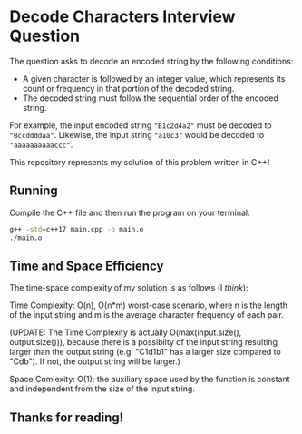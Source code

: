 # Decode Characters Interview Question

The question asks to decode an encoded string by the following conditions:

- A given character is followed by an integer value, which represents its count or frequency in that portion of the decoded string.
- The decoded string must follow the sequential order of the encoded string.

For example, the input encoded string `"B1c2d4a2"` must be decoded to `"Bccddddaa"`. Likewise, the input string `"a10c3"` would be decoded to `"aaaaaaaaaaccc"`.

This repository represents my solution of this problem written in C++!

## Running

Compile the C++ file and then run the program on your terminal:

```bash
g++ -std=c++17 main.cpp -o main.o
./main.o
```

## Time and Space Efficiency

The time-space complexity of my solution is as follows (I *think*):

Time Complexity: O(n), O(n*m) worst-case scenario, where n is the length of the input string and m is the average character frequency of each pair.

(UPDATE: The Time Complexity is actually O(max(input.size(), output.size())), because there is a possibilty of the input string resulting larger than the output string (e.g. "C1d1b1" has a larger size compared to "Cdb"). If not, the output string will be larger.)

Space Comlexity: O(1); the auxiliary space used by the function is constant and independent from the size of the input string.

## Thanks for reading!
